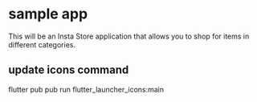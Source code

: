 # sample app
This will be an Insta Store application that allows you to shop for items in different categories.

## update icons command
flutter pub pub run flutter_launcher_icons:main


